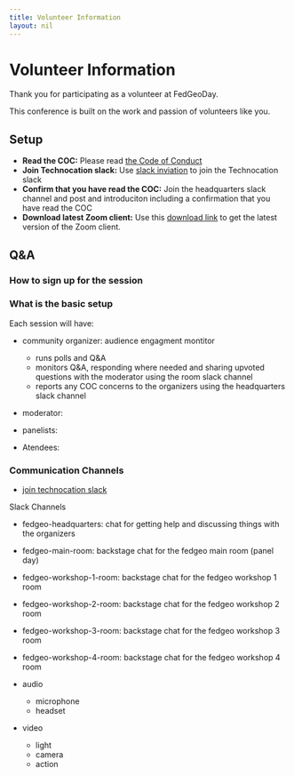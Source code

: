 ```yaml
---
title: Volunteer Information
layout: nil
---
```


# Volunteer Information

Thank you for participating as a volunteer at FedGeoDay.

This conference is built on the work and passion of volunteers like you.

## Setup

- **Read the COC:** Please read [the Code of Conduct](https://fedgeo.us/#about_COC_title)
- **Join Technocation slack:** Use [slack inviation](https://join.slack.com/t/technocation/shared_invite/zt-ente5qnp-vkgZAe_6TDkCMA0MCnEkRA) to join the Technocation slack
- **Confirm that you have read the COC:** Join the headquarters slack channel and post and introduciton including a confirmation that you have read the COC
- **Download latest Zoom client:** Use this [download link](https://zoom.us/download) to get the latest version of the Zoom client.

## Q&A

### How to sign up for the session

### What is the basic setup

Each session will have:

- community organizer: audience engagment montitor

  - runs polls and Q&A
  - monitors Q&A, responding where needed and sharing upvoted questions with the moderator using the room slack channel
  - reports any COC concerns to the organizers using the headquarters slack channel

- moderator:

- panelists:

- Atendees:

### Communication Channels

- [join technocation slack](https://join.slack.com/t/technocation/shared_invite/zt-ente5qnp-vkgZAe_6TDkCMA0MCnEkRA)

Slack Channels

- fedgeo-headquarters: chat for getting help and discussing things with the organizers
- fedgeo-main-room: backstage chat for the fedgeo main room (panel day)
- fedgeo-workshop-1-room: backstage chat for the fedgeo workshop 1 room
- fedgeo-workshop-2-room: backstage chat for the fedgeo workshop 2 room
- fedgeo-workshop-3-room: backstage chat for the fedgeo workshop 3 room
- fedgeo-workshop-4-room: backstage chat for the fedgeo workshop 4 room

- audio

  - microphone
  - headset

- video

  - light
  - camera
  - action
